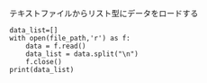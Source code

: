 テキストファイルからリスト型にデータをロードする

```
data_list=[]
with open(file_path,'r') as f: 
	data = f.read()    
	data_list = data.split("\n") 
	f.close() 
print(data_list) 
```
